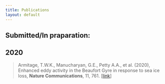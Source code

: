 ```yaml
---
title: Publications
layout: default
---
```

## Submitted/In praparation:



## 2020

> Armitage, T.W.K., Manucharyan, G.E., Petty A.A., et al. (2020),
  Enhanced eddy activity in the Beaufort Gyre in response to sea ice
  loss, **Nature Communications**, 11, 761. [[link](https://www.nature.com/articles/s41467-020-14449-z)]



